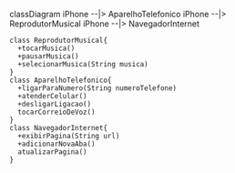 classDiagram
    iPhone --|> AparelhoTelefonico
    iPhone --|> ReprodutorMusical
    iPhone --|> NavegadorInternet
    
    class ReprodutorMusical{
      +tocarMusica()
      +pausarMusica()
      +selecionarMusica(String musica)
    }
    class AparelhoTelefonico{
      +ligarParaNumero(String numeroTelefone)
      +atenderCelular()
      +desligarLigacao()
      tocarCorreioDeVoz()
    }
    class NavegadorInternet{
      +exibirPagina(String url)
      +adicionarNovaAba()
      atualizarPagina()
    }